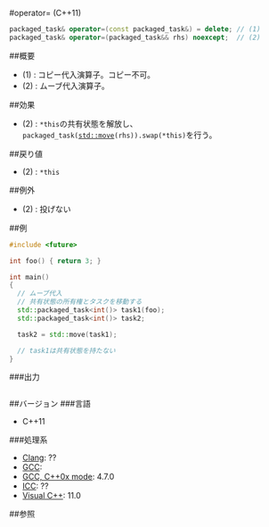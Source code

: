 #operator= (C++11)
```cpp
packaged_task& operator=(const packaged_task&) = delete; // (1)
packaged_task& operator=(packaged_task&& rhs) noexcept;  // (2)
```

##概要
- (1) : コピー代入演算子。コピー不可。
- (2) : ムーブ代入演算子。


##効果
- (2) : `*this`の共有状態を解放し、`packaged_task(`[`std::move`](/reference/utility/move.md)`(rhs)).swap(*this)`を行う。


##戻り値
- (2) : `*this`


##例外
- (2) : 投げない


##例
```cpp
#include <future>

int foo() { return 3; }

int main()
{
  // ムーブ代入
  // 共有状態の所有権とタスクを移動する
  std::packaged_task<int()> task1(foo);
  std::packaged_task<int()> task2;

  task2 = std::move(task1);

  // task1は共有状態を持たない
}
```

###出力
```
```

##バージョン
###言語
- C++11

###処理系
- [Clang](/implementation.md#clang): ??
- [GCC](/implementation.md#gcc): 
- [GCC, C++0x mode](/implementation.md#gcc): 4.7.0
- [ICC](/implementation.md#icc): ??
- [Visual C++](/implementation.md#visual_cpp): 11.0


##参照


